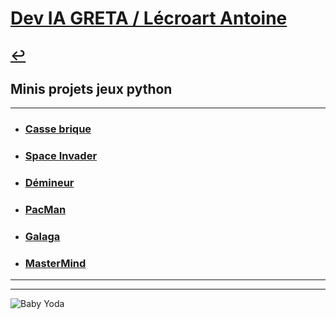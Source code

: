 # [Dev IA GRETA / Lécroart Antoine](https://github.com/Dev-IA-2024/antoine.lecroart)

[↩️](..)
---

## Minis projets jeux python

---

- ### [Casse brique](./01_casse_brique)
- ### [Space Invader](./02_space_invader)
- ### [Démineur](./03_demineur)
- ### [PacMan](./04_pacman)
- ### [Galaga](./05_galaga)
- ### [MasterMind](./06_mastermind)

---
---
![Baby Yoda](https://images3.alphacoders.com/110/1108129.jpg)
